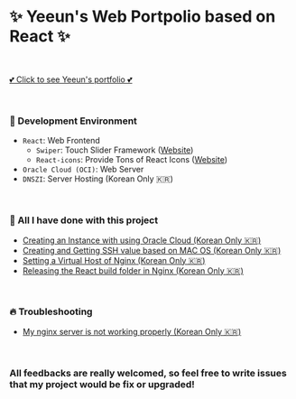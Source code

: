 # ✨ Yeeun's Web Portpolio based on React ✨

</br>

[💕 Click to see Yeeun's portfolio 💕](http://yesilver.kr)

</br>

### 🔮 Development Environment
- `React`: Web Frontend
  - `Swiper`: Touch Slider Framework ([Website](https://swiperjs.com))
  - `React-icons`: Provide Tons of React Icons ([Website](https://react-icons.github.io/react-icons/))
- `Oracle Cloud (OCI)`: Web Server
- `DNSZI`: Server Hosting (Korean Only 🇰🇷)

</br>

### 💎 All I have done with this project
- [Creating an Instance with using Oracle Cloud (Korean Only 🇰🇷)](https://blog.naver.com/0_0yeggy/222453433883)
- [Creating and Getting SSH value based on MAC OS (Korean Only 🇰🇷)](https://blog.naver.com/0_0yeggy/222453440767)
- [Setting a Virtual Host of Nginx (Korean Only 🇰🇷)](https://blog.naver.com/0_0yeggy/222454902579)
- [Releasing the React build folder in Nginx (Korean Only 🇰🇷)](https://blog.naver.com/0_0yeggy)
</br>

### 🔥 Troubleshooting
- [My nginx server is not working properly (Korean Only 🇰🇷)](https://blog.naver.com/0_0yeggy/222677259517)
</br>

### All feedbacks are really welcomed, so feel free to write issues that my project would be fix or upgraded!

